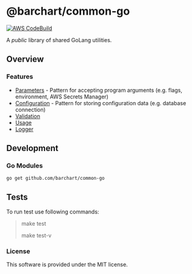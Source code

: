 # @barchart/common-go

[![AWS CodeBuild](https://codebuild.us-east-1.amazonaws.com/badges?uuid=eyJlbmNyeXB0ZWREYXRhIjoiQnBnNGc5M3B3ZTlTMER2aHl6bEJuV1huQmJQdFFVdTMrMFJOMzVEMjU0MGR5VUZkNVVTcm54VVlpTUpNN2R3emg2SVoxNWsrc1BReE1zSmdZazZuN0l3PSIsIml2UGFyYW1ldGVyU3BlYyI6IkpCZEJOcVY1c2lYWW9XZTUiLCJtYXRlcmlhbFNldFNlcmlhbCI6MX0%3D&branch=master)](https://github.com/barchart/common-go)

A *public* library of shared GoLang utilities.
  
## Overview

### Features 
  
* [Parameters](./pkg/parameters) - Pattern for accepting program arguments (e.g. flags, environment, AWS Secrets Manager)
* [Configuration](./pkg/configuration) - Pattern for storing configuration data (e.g. database connection)
* [Validation](./pkg/validation)
* [Usage](./pkg/usage)
* [Logger](./pkg/logger)

## Development

### Go Modules

```shell
go get github.com/barchart/common-go
```

## Tests

To run test use following commands: 

> make test
>
> make test-v

### License

This software is provided under the MIT license.